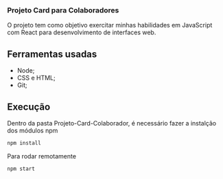 ### Projeto Card para Colaboradores ###


O projeto tem como objetivo exercitar minhas habilidades em JavaScript com React para desenvolvimento de interfaces web.

## Ferramentas usadas ##
- Node;
- CSS e HTML;
- Git;

## Execução ##

Dentro da pasta Projeto-Card-Colaborador, é necessário fazer a instalção dos módulos npm

```bash
npm install
```

Para rodar remotamente

```bash
npm start
```


